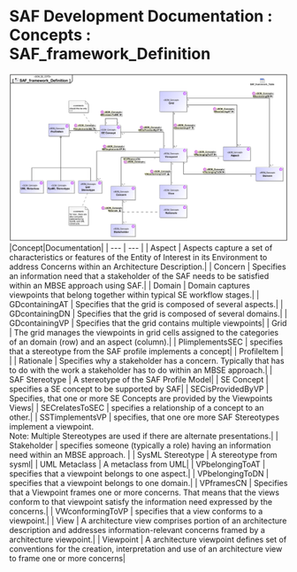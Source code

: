 # SAF Development Documentation : Concepts : SAF_framework_Definition 
![SAF_framework_Definition.svg](./diagrams/SAF_framework_Definition.svg)
|Concept|Documentation|
| --- | --- |
| Aspect | Aspects capture a set of characteristics or features of the Entity of Interest in its Environment to address Concerns within an Architecture Description.|
| Concern | Specifies an information need that a stakeholder of the SAF needs to be satisfied within an MBSE approach using SAF.|
| Domain | Domain captures viewpoints that belong together within typical SE workflow stages.|
| GDcontainingAT | Specifies that the grid is composed of several aspects.|
| GDcontainingDN | Specifies that the grid is composed of several domains.|
| GDcontainingVP | Specifies that the grid contains multiple viewpoints|
| Grid | The grid manages the viewpoints in grid cells assigned to the categories of an domain (row) and an aspect (column).|
| PIimplementsSEC | specifies that a stereotype from the SAF profile implements a concept|
| ProfileItem | |
| Rationale | Specifies why a stakeholder has a concern. Typically that has to do with the work a stakeholder has to do within an MBSE approach.|
| SAF Stereotype | A stereotype of the SAF Profile Model|
| SE Concept | specifies a SE concept to be supported by SAF|
| SECisProvidedByVP | Specifies, that one or more SE Concepts are provided by the Viewpoints Views|
| SECrelatesToSEC | specifies a relationship of a concept to an other.|
| SSTimplementsVP | specifies, that one ore more SAF Stereotypes implement a viewpoint.<br>Note: Multiple Stereotypes are used if there are alternate presentations.|
| Stakeholder | specifies someone (typically a role) having an information need within an MBSE approach. |
| SysML Stereotype | A stereotype from sysml|
| UML Metaclass | A metaclass from UML|
| VPbelongingToAT | specifies that a viewpoint belongs to one aspect.|
| VPbelongingToDN | specifies that a viewpoint belongs to one domain.|
| VPframesCN | Specifies that a Viewpoint frames one or more concerns. That means that the views conform to that viewpoint satisfy the information need expressed by the concerns.|
| VWconformingToVP | specifies that a view conforms to a viewpoint.|
| View | A architecture view comprises portion of an architecture description and addresses information-relevant concerns framed by a architecture viewpoint.|
| Viewpoint | A architecture viewpoint defines set of conventions for the creation, interpretation and use of an architecture view to frame one or more concerns|
